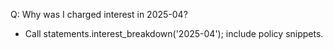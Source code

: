Q: Why was I charged interest in 2025-04?
- Call statements.interest_breakdown('2025-04'); include policy snippets.
